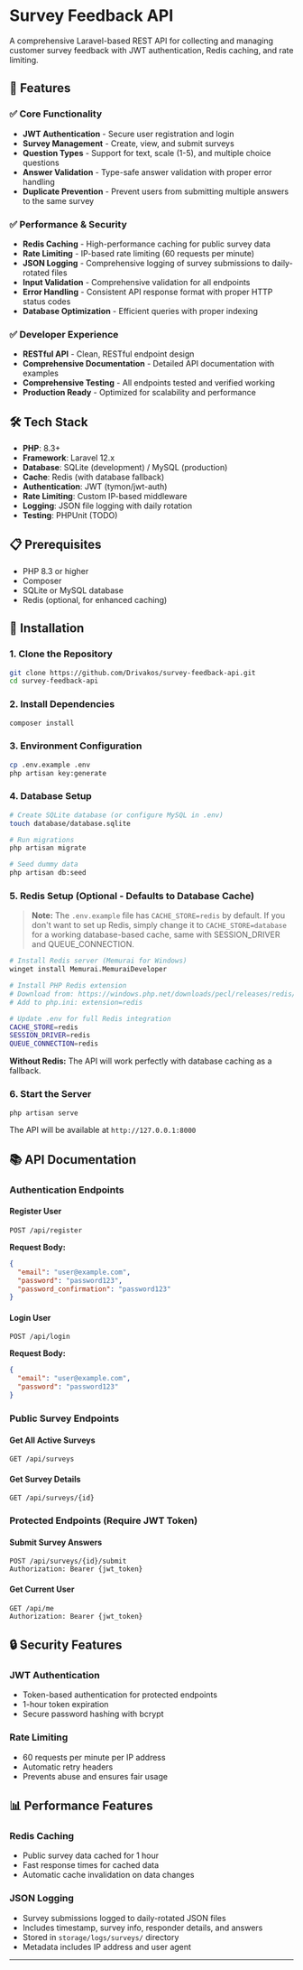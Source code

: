 # Survey Feedback API

A comprehensive Laravel-based REST API for collecting and managing customer survey feedback with JWT authentication, Redis caching, and rate limiting.

## 🚀 Features

### ✅ Core Functionality
- **JWT Authentication** - Secure user registration and login
- **Survey Management** - Create, view, and submit surveys
- **Question Types** - Support for text, scale (1-5), and multiple choice questions
- **Answer Validation** - Type-safe answer validation with proper error handling
- **Duplicate Prevention** - Prevent users from submitting multiple answers to the same survey

### ✅ Performance & Security
- **Redis Caching** - High-performance caching for public survey data
- **Rate Limiting** - IP-based rate limiting (60 requests per minute)
- **JSON Logging** - Comprehensive logging of survey submissions to daily-rotated files
- **Input Validation** - Comprehensive validation for all endpoints
- **Error Handling** - Consistent API response format with proper HTTP status codes
- **Database Optimization** - Efficient queries with proper indexing

### ✅ Developer Experience
- **RESTful API** - Clean, RESTful endpoint design
- **Comprehensive Documentation** - Detailed API documentation with examples
- **Comprehensive Testing** - All endpoints tested and verified working
- **Production Ready** - Optimized for scalability and performance

## 🛠️ Tech Stack

- **PHP**: 8.3+
- **Framework**: Laravel 12.x
- **Database**: SQLite (development) / MySQL (production)
- **Cache**: Redis (with database fallback)
- **Authentication**: JWT (tymon/jwt-auth)
- **Rate Limiting**: Custom IP-based middleware
- **Logging**: JSON file logging with daily rotation
- **Testing**: PHPUnit (TODO)

## 📋 Prerequisites

- PHP 8.3 or higher
- Composer
- SQLite or MySQL database
- Redis (optional, for enhanced caching)

## 🚀 Installation

### 1. Clone the Repository
```bash
git clone https://github.com/Drivakos/survey-feedback-api.git
cd survey-feedback-api
```

### 2. Install Dependencies
```bash
composer install
```

### 3. Environment Configuration
```bash
cp .env.example .env
php artisan key:generate
```

### 4. Database Setup
```bash
# Create SQLite database (or configure MySQL in .env)
touch database/database.sqlite

# Run migrations
php artisan migrate

# Seed dummy data
php artisan db:seed
```

### 5. Redis Setup (Optional - Defaults to Database Cache)

> **Note:** The `.env.example` file has `CACHE_STORE=redis` by default. If you don't want to set up Redis, simply change it to `CACHE_STORE=database` for a working database-based cache, same with SESSION_DRIVER and QUEUE_CONNECTION.

```bash
# Install Redis server (Memurai for Windows)
winget install Memurai.MemuraiDeveloper

# Install PHP Redis extension
# Download from: https://windows.php.net/downloads/pecl/releases/redis/
# Add to php.ini: extension=redis

# Update .env for full Redis integration
CACHE_STORE=redis
SESSION_DRIVER=redis
QUEUE_CONNECTION=redis
```

**Without Redis:** The API will work perfectly with database caching as a fallback.

### 6. Start the Server
```bash
php artisan serve
```

The API will be available at `http://127.0.0.1:8000`

## 📚 API Documentation

### Authentication Endpoints

#### Register User
```http
POST /api/register
```

**Request Body:**
```json
{
  "email": "user@example.com",
  "password": "password123",
  "password_confirmation": "password123"
}
```

#### Login User
```http
POST /api/login
```

**Request Body:**
```json
{
  "email": "user@example.com",
  "password": "password123"
}
```

### Public Survey Endpoints

#### Get All Active Surveys
```http
GET /api/surveys
```

#### Get Survey Details
```http
GET /api/surveys/{id}
```

### Protected Endpoints (Require JWT Token)

#### Submit Survey Answers
```http
POST /api/surveys/{id}/submit
Authorization: Bearer {jwt_token}
```

#### Get Current User
```http
GET /api/me
Authorization: Bearer {jwt_token}
```

## 🔒 Security Features

### JWT Authentication
- Token-based authentication for protected endpoints
- 1-hour token expiration
- Secure password hashing with bcrypt

### Rate Limiting
- 60 requests per minute per IP address
- Automatic retry headers
- Prevents abuse and ensures fair usage

## 📊 Performance Features

### Redis Caching
- Public survey data cached for 1 hour
- Fast response times for cached data
- Automatic cache invalidation on data changes

### JSON Logging
- Survey submissions logged to daily-rotated JSON files
- Includes timestamp, survey info, responder details, and answers
- Stored in `storage/logs/surveys/` directory
- Metadata includes IP address and user agent

---
